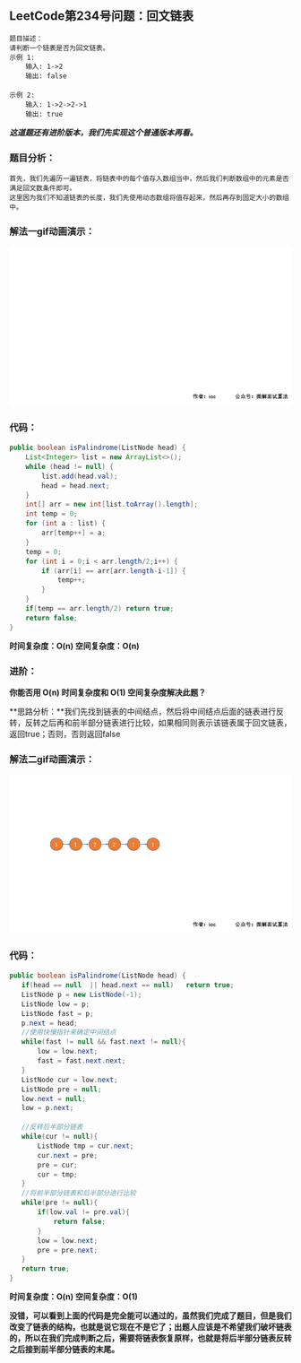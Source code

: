 ## LeetCode第234号问题：回文链表

```txt
题目描述：
请判断一个链表是否为回文链表。
示例 1:
    输入: 1->2
    输出: false

示例 2:
    输入: 1->2->2->1
    输出: true
```

***这道题还有进阶版本，我们先实现这个普通版本再看。***

### 题目分析：

```
首先，我们先遍历一遍链表，将链表中的每个值存入数组当中，然后我们判断数组中的元素是否满足回文数条件即可。
这里因为我们不知道链表的长度，我们先使用动态数组将值存起来，然后再存到固定大小的数组中。
```

### 解法一gif动画演示：

![01](../Animation/solved01.gif)

### 代码：

```java
public boolean isPalindrome(ListNode head) {
    List<Integer> list = new ArrayList<>();
    while (head != null) {
        list.add(head.val);
        head = head.next;
    }
    int[] arr = new int[list.toArray().length];
    int temp = 0;
    for (int a : list) {
        arr[temp++] = a;
    }
    temp = 0;
    for (int i = 0;i < arr.length/2;i++) {
        if (arr[i] == arr[arr.length-i-1]) {
            temp++;
        }
    }
    if(temp == arr.length/2) return true;
    return false;
}
```

**时间复杂度：O(n)  空间复杂度：O(n)**

### 进阶：

**你能否用 O(n) 时间复杂度和 O(1) 空间复杂度解决此题？**

**思路分析：**我们先找到链表的中间结点，然后将中间结点后面的链表进行反转，反转之后再和前半部分链表进行比较，如果相同则表示该链表属于回文链表，返回true；否则，否则返回false

### 解法二gif动画演示：

![02](../Animation/solved02.gif)

### 代码：

```java
public boolean isPalindrome(ListNode head) {
   if(head == null  || head.next == null)   return true;
   ListNode p = new ListNode(-1);
   ListNode low = p;
   ListNode fast = p;
   p.next = head;
   //使用快慢指针来确定中间结点
   while(fast != null && fast.next != null){
       low = low.next;
       fast = fast.next.next;
   }
   ListNode cur = low.next;
   ListNode pre = null;
   low.next = null;
   low = p.next;

   //反转后半部分链表
   while(cur != null){
       ListNode tmp = cur.next;
       cur.next = pre;
       pre = cur;
       cur = tmp;
   }
   //将前半部分链表和后半部分进行比较
   while(pre != null){
       if(low.val != pre.val){
           return false;
       }
       low = low.next;
       pre = pre.next;
   }
   return true;
}
```

**时间复杂度：O(n)  空间复杂度：O(1)**

**没错，可以看到上面的代码是完全能可以通过的，虽然我们完成了题目，但是我们改变了链表的结构，也就是说它现在不是它了；出题人应该是不希望我们破坏链表的，所以在我们完成判断之后，需要将链表恢复原样，也就是将后半部分链表反转之后接到前半部分链表的末尾。**
